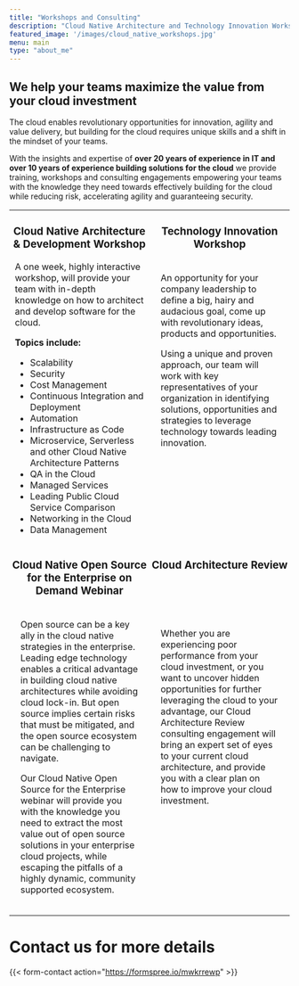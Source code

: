 ```yaml
---
title: "Workshops and Consulting"
description: "Cloud Native Architecture and Technology Innovation Workshops, Training and Consulting Engagements"
featured_image: '/images/cloud_native_workshops.jpg'
menu: main
type: "about_me"
---
```

## We help your teams maximize the value from your cloud investment

The cloud enables revolutionary opportunities for innovation, agility and value delivery, but building for the cloud requires unique skills and a shift in the mindset of your teams.

With the insights and expertise of **over 20 years of experience in IT and over 10 years of experience building solutions for the cloud** we provide training, workshops and consulting engagements empowering your teams with the knowledge they need towards effectively building for the cloud while reducing risk, accelerating agility and guaranteeing security.

<table style="table-layout: fixed">
<tr style="vertical-align: top;">
<td style="vertical-align: top; width: 50%; text-align: center; padding: 0px;">
<h3 class="navy">Cloud Native Architecture & Development Workshop</h3> 
</td>
<td style="vertical-align: top; width: 50%; text-align: center; padding: 0px;">
<h3 class="navy">Technology Innovation Workshop</h3>
</td>
</tr>
<tr>
<td style="vertical-align: top; width: 50%; text-align: left; padding: 0px 10px 0px 10px;">
A one week, highly interactive workshop, will provide your team with in-depth knowledge on how to architect and develop software for the cloud.

**Topics include:**
- Scalability
- Security
- Cost Management
- Continuous Integration and Deployment
- Automation
- Infrastructure as Code
- Microservice, Serverless and other Cloud Native Architecture Patterns
- QA in the Cloud
- Managed Services
- Leading Public Cloud Service Comparison
- Networking in the Cloud
- Data Management
</td>
<td style="vertical-align: top; width: 50%; text-align: left; padding: 20px;" class="bl b--black-40">
An opportunity for your company leadership to define a big, hairy and audacious goal, come up with revolutionary ideas, products and opportunities.

Using a unique and proven approach, our team will work with key representatives of your organization in identifying solutions, opportunities and strategies to leverage technology towards leading innovation.
</td>
<tr style="vertical-align: top;">
<td style="vertical-align: top; width: 50%; text-align: center; padding: 0px;">
<h3 class="navy">Cloud Native Open Source for the Enterprise on Demand Webinar</h3>
</td>
<td style="vertical-align: top; width: 50%; text-align: center; padding: 0px;">
<h3 class="navy">Cloud Architecture Review</h3>
</td>
</tr>
<tr style="vertical-align: top;">
<td style="vertical-align: top; width: 50%; text-align: left; padding: 20px;">
Open source can be a key ally in the cloud native strategies in the enterprise. Leading edge technology enables a critical advantage in building cloud native architectures while avoiding cloud lock-in. But open source implies certain risks that must be mitigated, and the open source ecosystem can be challenging to navigate.

Our Cloud Native Open Source for the Enterprise webinar will provide you with the knowledge you need to extract the most value out of open source solutions in your enterprise cloud projects, while escaping the pitfalls of a highly dynamic, community supported ecosystem.
</td>
<td style="vertical-align: top; width: 50%; text-align: left; padding: 20px;" class="bl b--black-40">

 Whether you are experiencing poor performance from your cloud investment, or you want to uncover hidden opportunities for further leveraging the cloud to your advantage, our Cloud Architecture Review consulting engagement will bring an expert set of eyes to your current cloud architecture, and provide you with a clear plan on how to improve your cloud investment.
 </td>
</tr>
</table>

# Contact us for more details
{{< form-contact action="https://formspree.io/mwkrrewp" >}}